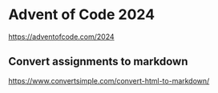 # Advent of Code 2024
https://adventofcode.com/2024

## Convert assignments to markdown
https://www.convertsimple.com/convert-html-to-markdown/
